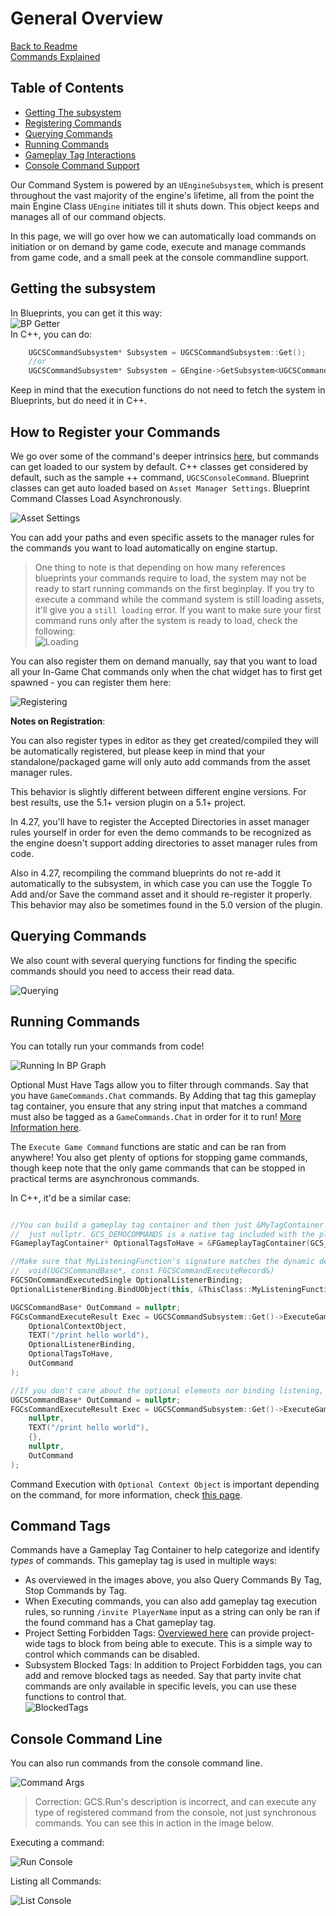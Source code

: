 # General Overview

[Back to Readme](/README.md)  
[Commands Explained](/CommandsExplained.md)  

## Table of Contents

* [Getting The subsystem](#getting-the-subsystem)  
* [Registering Commands](#how-to-register-your-commands)  
* [Querying Commands](#querying-commands)  
* [Running Commands](#running-commands)  
* [Gameplay Tag Interactions](#command-tags)  
* [Console Command Support](#console-command-line)  

Our Command System is powered by an `UEngineSubsystem`, which is present throughout the vast majority of the engine's lifetime, all from the point the main Engine Class `UEngine` initiates till it shuts down. This object keeps and manages all of our command objects.  

In this page, we will go over how we can automatically load commands on initiation or on demand by game code, execute and manage commands from game code, and a small peek at the console commandline support.  

## Getting the subsystem

In Blueprints, you can get it this way:  
![BP Getter](/Resources/BlueprintGraph/SubsystemGetter.jpg)  
In C++, you can do:  

```cpp
    UGCSCommandSubsystem* Subsystem = UGCSCommandSubsystem::Get();
    //or
    UGCSCommandSubsystem* Subsystem = GEngine->GetSubsystem<UGCSCommandSubsystem>();
```

Keep in mind that the execution functions do not need to fetch the system in Blueprints, but do need it in C++.  

## How to Register your Commands

We go over some of the command's deeper intrinsics [here](/CommandsExplained.md), but commands can get loaded to our system by default. C++ classes get considered by default, such as the sample ++ command, `UGCSConsoleCommand`. Blueprint classes can get auto loaded based on `Asset Manager Settings`. Blueprint Command Classes Load Asynchronously.  

![Asset Settings](/Resources/AssetManagerSettings.JPG)  

You can add your paths and even specific assets to the manager rules for the commands you want to load automatically on engine startup.  

> One thing to note is that depending on how many references blueprints your commands require to load, the system may not be ready to start running commands on the first beginplay. If you try to execute a command while the command system is still loading assets, it'll give you a `still loading` error. If you want to make sure your first command runs only after the system is ready to load, check the following:  
![Loading](/Resources/BlueprintGraph/SubsystemLoadingDelegate.JPG)  

You can also register them on demand manually, say that you want to load all your In-Game Chat commands only when the chat widget has to first get spawned - you can register them here:  

![Registering](/Resources/BlueprintGraph/SubsystemAddRemoveCommands.JPG)  

**Notes on Registration**:  

You can also register types in editor as they get created/compiled they will be automatically registered, but please keep in mind that your standalone/packaged game will only auto add commands from the asset manager rules.  

This behavior is slightly different between different engine versions. For best results, use the 5.1+ version plugin on a 5.1+ project.  

In 4.27, you'll have to register the Accepted Directories in asset manager rules yourself in order for even the demo commands to be recognized as the engine doesn't support adding directories to asset manager rules from code.  

Also in 4.27, recompiling the command blueprints do not re-add it automatically to the subsystem, in which case you can use the Toggle To Add and/or Save the command asset and it should re-register it properly. This behavior may also be sometimes found in the 5.0 version of the plugin.  

## Querying Commands

We also count with several querying functions for finding the specific commands should you need to access their read data.  

![Querying](/Resources/BlueprintGraph/SubsystemQueryCommands.JPG)  

## Running Commands

You can totally run your commands from code!  

![Running In BP Graph](/Resources/BlueprintGraph/ExecutingAndStoppingCommands.JPG)  

Optional Must Have Tags allow you to filter through commands. Say that you have `GameCommands.Chat` commands. By Adding that tag this gameplay tag container, you ensure that any string input that matches a command must also be tagged as a `GameCommands.Chat` in order for it to run! [More Information here](/CommandsExplained.md#admin).  

The `Execute Game Command` functions are static and can be ran from anywhere! You also get plenty of options for stopping game commands, though keep note that the only game commands that can be stopped in practical terms are asynchronous commands.  

In C++, it'd be a similar case:  

```cpp

//You can build a gameplay tag container and then just &MyTagContainer otherwise
//  just nullptr. GCS_DEMOCOMMANDS is a native tag included with the plugin.
FGameplayTagContainer* OptionalTagsToHave = &FGameplayTagContainer(GCS_DEMOCOMMANDS);

//Make sure that MyListeningFunction's signature matches the dynamic delegate, 
//  void(UGCSCommandBase*, const FGCSCommandExecuteRecord&)
FGCSOnCommandExecutedSingle OptionalListenerBinding;
OptionalListenerBinding.BindUObject(this, &ThisClass::MyListeningFunction);

UGCSCommandBase* OutCommand = nullptr;
FGCsCommandExecuteResult Exec = UGCSCommandSubsystem::Get()->ExecuteGameCommand(
    OptionalContextObject,
    TEXT("/print hello world"),
    OptionalListenerBinding,
    OptionalTagsToHave,
    OutCommand
);

//If you don't care about the optional elements nor binding listening, here's how that looks:
UGCSCommandBase* OutCommand = nullptr;
FGCsCommandExecuteResult Exec = UGCSCommandSubsystem::Get()->ExecuteGameCommand(
    nullptr,
    TEXT("/print hello world"),
    {},
    nullptr,
    OutCommand
);

```

Command Execution with `Optional Context Object` is important depending on the command, for more information, check [this page](/CommandsExplained.md).  

## Command Tags

Commands have a Gameplay Tag Container to help categorize and identify _types_ of commands. This gameplay tag is used in multiple ways:  

* As overviewed in the images above, you also Query Commands By Tag, Stop Commands by Tag.  
* When Executing commands, you can also add gameplay tag execution rules, so running `/invite PlayerName` input as a string can only be ran if the found command has a Chat gameplay tag.  
* Project Setting Forbidden Tags: [Overviewed here](/README.md#developer-settings) can provide project-wide tags to block from being able to execute. This is a simple way to control which commands can be disabled.  
* Subsystem Blocked Tags: In addition to Project Forbidden tags, you can add and remove blocked tags as needed. Say that party invite chat commands are only available in specific levels, you can use these functions to control that.  
![BlockedTags](/Resources/BlueprintGraph/DynamicallyBlockedTags.JPG)  

## Console Command Line

You can also run commands from the console command line.  

![Command Args](/Resources/ConsoleCommand/CommandListOverview.JPG)  

> Correction: GCS.Run's description is incorrect, and can execute any type of registered command from the console, not just synchronous commands. You can see this in action in the image below.  

Executing a command:  

![Run Console](/Resources/ConsoleCommand/CommandRun.JPG)  

Listing all Commands:

![List Console](/Resources/ConsoleCommand/CommandListAll.JPG)  
